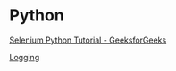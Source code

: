 # Python

[Selenium Python Tutorial - GeeksforGeeks](https://www.geeksforgeeks.org/selenium-python-tutorial/)

[Logging](Python%2018c0dbdc04bc4df9bce3faa2c8d61a37/Logging%2032b42b2a2a01425da817626c4cb512fa.md)
